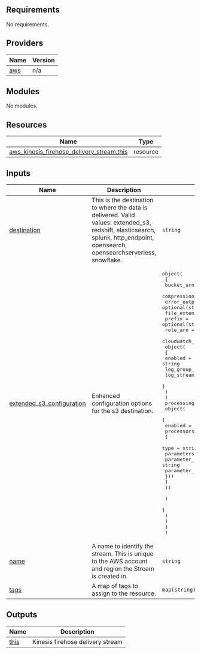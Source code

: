 <!-- BEGIN_TF_DOCS -->
## Requirements

No requirements.

## Providers

| Name | Version |
|------|---------|
| <a name="provider_aws"></a> [aws](#provider\_aws) | n/a |

## Modules

No modules.

## Resources

| Name | Type |
|------|------|
| [aws_kinesis_firehose_delivery_stream.this](https://registry.terraform.io/providers/hashicorp/aws/latest/docs/resources/kinesis_firehose_delivery_stream) | resource |

## Inputs

| Name | Description | Type | Default | Required |
|------|-------------|------|---------|:--------:|
| <a name="input_destination"></a> [destination](#input\_destination) | This is the destination to where the data is delivered. Valid values: extended\_s3, redshift, elasticsearch, splunk, http\_endpoint, opensearch, opensearchserverless, snowflake. | `string` | n/a | yes |
| <a name="input_extended_s3_configuration"></a> [extended\_s3\_configuration](#input\_extended\_s3\_configuration) | Enhanced configuration options for the s3 destination. | <pre>object(<br>    {<br>      bucket_arn          = optional(string)<br>      compression_format  = optional(string)<br>      error_output_prefix = optional(string)<br>      file_extension      = optional(string)<br>      prefix              = optional(string)<br>      role_arn            = optional(string)<br>      cloudwatch_logging_options = optional(<br>        object(<br>          {<br>            enabled         = string<br>            log_group_name  = string<br>            log_stream_name = string<br>          }<br>        )<br>      )<br>      processing_configuration = optional(<br>        object(<br>          {<br>            enabled = string<br>            processors = optional(list(object(<br>              {<br>                type = string<br>                parameters = optional(object({<br>                  parameter_name  = string<br>                  parameter_value = string<br>                }))<br>              }<br>              ))<br><br>            )<br>          }<br>        )<br>      )<br>    }<br>  )</pre> | `null` | no |
| <a name="input_name"></a> [name](#input\_name) | A name to identify the stream. This is unique to the AWS account and region the Stream is created in. | `string` | n/a | yes |
| <a name="input_tags"></a> [tags](#input\_tags) | A map of tags to assign to the resource. | `map(string)` | `null` | no |

## Outputs

| Name | Description |
|------|-------------|
| <a name="output_this"></a> [this](#output\_this) | Kinesis firehose delivery stream |
<!-- END_TF_DOCS -->
